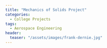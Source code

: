 ```yaml
---
title: "Mechanics of Solids Project"
categories:
  - College Projects
tags:
  - Aerospace Engineering
header:
  teaser: "/assets/images/frank-dernie.jpg"
---
```


<object data="../assets/documents/Conall-Daly-3B3-Project.pdf" width="1000" height="1000" type='application/pdf'></object>
